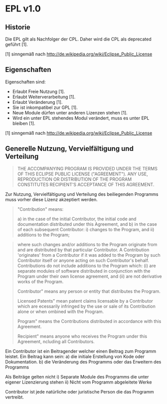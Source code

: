 EPL v1.0
========

Historie
--------

Die EPL gilt als Nachfolger der CPL. Daher wird die CPL als deprecated geführt [1].

[1] sinngemäß nach http://de.wikipedia.org/wiki/Eclipse_Public_License

Eigenschaften
-------------

Eigenschaften sind:

* Erlaubt Freie Nutzung [1].
* Erlaubt Weiterverarbeitung [1].
* Erlaubt Veränderung [1].
* Sie ist inkompatibel zur GPL [1].
* Neue Module dürfen unter anderen Lizenzen stehen [1].
* Wird ein unter EPL stehendes Modul verändert, muss es unter EPL bleiben [1].

[1] sinngemäß nach http://de.wikipedia.org/wiki/Eclipse_Public_License

Generelle Nutzung, Vervielfältigung und Verteilung 
--------------------------------------------------

> THE ACCOMPANYING PROGRAM IS PROVIDED UNDER THE TERMS OF THIS ECLIPSE PUBLIC
> LICENSE ("AGREEMENT"). ANY USE, REPRODUCTION OR DISTRIBUTION OF THE PROGRAM
> CONSTITUTES RECIPIENT'S ACCEPTANCE OF THIS AGREEMENT.

Zur Nutzung, Vervielfältigung und Verteilung des beiliegenden Programms 
muss vorher diese Lizenz akzeptiert werden.

> "Contribution" means:
>
> a) in the case of the initial Contributor, the initial code and documentation
>   distributed under this Agreement, and
> b) in the case of each subsequent Contributor:
>    i) changes to the Program, and
>   ii) additions to the Program;

>   where such changes and/or additions to the Program originate from and are
>   distributed by that particular Contributor. A Contribution 'originates' from
>   a Contributor if it was added to the Program by such Contributor itself or
>   anyone acting on such Contributor's behalf. Contributions do not include
>   additions to the Program which: (i) are separate modules of software
>   distributed in conjunction with the Program under their own license
>   agreement, and (ii) are not derivative works of the Program.
>
> Contributor" means any person or entity that distributes the Program.
>
> Licensed Patents" mean patent claims licensable by a Contributor which are
> ecessarily infringed by the use or sale of its Contribution alone or when
> ombined with the Program.
>
> Program" means the Contributions distributed in accordance with this Agreement.
>
> Recipient" means anyone who receives the Program under this Agreement,
> ncluding all Contributors.

Ein Contributor ist ein Beitragender welcher einen Beitrag zum Programm leistet.
Ein Beitrag kann sein: 
a) die initiale Erstellung von Kode oder Dokumentation.
b) die Veränderung des Programms oder das Erweitern des Programms

Als Beiträge gelten nicht 
i) Separate Module des Programms die unter eigener Lizenzierung stehen
ii) Nicht vom Programm abgeleitete Werke

Contributor ist jede natürliche oder juristische Person die das Programm vertreibt.














